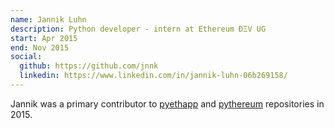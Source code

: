 ```yaml
---
name: Jannik Luhn
description: Python developer - intern at Ethereum ÐΞV UG
start: Apr 2015
end: Nov 2015
social:
  github: https://github.com/jnnk
  linkedin: https://www.linkedin.com/in/jannik-luhn-06b269158/
---
```


Jannik was a primary contributor to [pyethapp](https://github.com/ethereum/pyethapp/commits?author=jnnk) and [pythereum](https://github.com/ethereum/pyethereum/commits?author=jnnk) repositories in 2015.